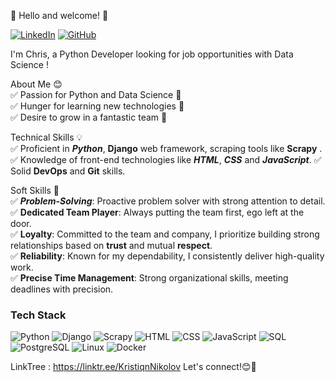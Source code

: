👋 Hello and welcome! 👋  

[![LinkedIn](https://img.shields.io/badge/LinkedIn-0A66C2?style=for-the-badge&logo=linkedin&logoColor=white)](https://www.linkedin.com/in/christiyan-nikolov-8b8413290/)
[![GitHub](https://img.shields.io/badge/GitHub-181717?style=for-the-badge&logo=github&logoColor=white)](https://github.com/kristiqnnikolov)

I'm Chris, a Python Developer looking for job opportunities with Data Science ! 

About Me 😊  
✅ Passion for Python and Data Science 🐍  
✅ Hunger for learning new technologies 🚀  
✅ Desire to grow in a fantastic team 🤝  

Technical Skills 💡  
✅ Proficient in **_Python_**, **__Django__** web framework, scraping tools like **__Scrapy__** .
✅ Knowledge of front-end technologies like **_HTML_**, **_CSS_** and **_JavaScript_**.
✅ Solid **__DevOps__** and **__Git__** skills.

Soft Skills 🌟  
✅ **_Problem-Solving_**: Proactive problem solver with strong attention to detail.  
✅ **Dedicated Team Player**: Always putting the team first, ego left at the door.  
✅ **Loyalty**: Committed to the team and company, I prioritize building strong relationships based on **__trust__** and mutual **__respect__**.  
✅ **Reliability**: Known for my dependability, I consistently deliver high-quality work.  
✅ **Precise Time Management**: Strong organizational skills, meeting deadlines with precision.  

### Tech Stack
![Python](https://img.shields.io/badge/Python-3776AB?style=for-the-badge&logo=python&logoColor=white)
![Django](https://img.shields.io/badge/Django-092E20?style=for-the-badge&logo=django&logoColor=white)
![Scrapy](https://img.shields.io/badge/Scrapy-444444?style=for-the-badge&logo=scrapy&logoColor=green)
![HTML](https://img.shields.io/badge/HTML-E34F26?style=for-the-badge&logo=html5&logoColor=white)
![CSS](https://img.shields.io/badge/CSS-1572B6?style=for-the-badge&logo=css3&logoColor=white)
![JavaScript](https://img.shields.io/badge/JavaScript-F7DF1E?style=for-the-badge&logo=javascript&logoColor=black)
![SQL](https://img.shields.io/badge/SQL-003B57?style=for-the-badge&logo=database&logoColor=white)
![PostgreSQL](https://img.shields.io/badge/PostgreSQL-336791?style=for-the-badge&logo=postgresql&logoColor=white)
![Linux](https://img.shields.io/badge/Linux-FCC624?style=for-the-badge&logo=linux&logoColor=black)
![Docker](https://img.shields.io/badge/Docker-2496ED?style=for-the-badge&logo=docker&logoColor=white)

LinkTree : https://linktr.ee/KristiqnNikolov
Let's connect!😊🤝
